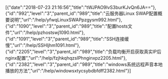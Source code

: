 [{"date":"2018-07-23 21:16:56","title":"tWJPAO9lvS3burKJvQn6JA=="},{"id":"992","level":"3","parent_id":"989","title":"云服务器Linux SWAP配置概要说明","url":"/help/yfwqLinuxSWAPpzgysm992.html"},{"id":"1090","level":"3","parent_id":"989","title":"配置hosts文件","url":"/help/pzhostswj1090.html"},{"id":"1091","level":"3","parent_id":"989","title":"SSH连接缓慢","url":"/help/SSHljhm1091.html"},{"id":"2205","level":"3","parent_id":"989","title":"负载均衡开启获取真实IP后nginx配置","url":"/help/fzjhkqhqzsIPhnginxpz2205.html"},{"id":"2382","level":"3","parent_id":"989","title":"windows系统远程声音本地播放的方法","url":"/help/windowsxtycsybdbfdff2382.html"}]